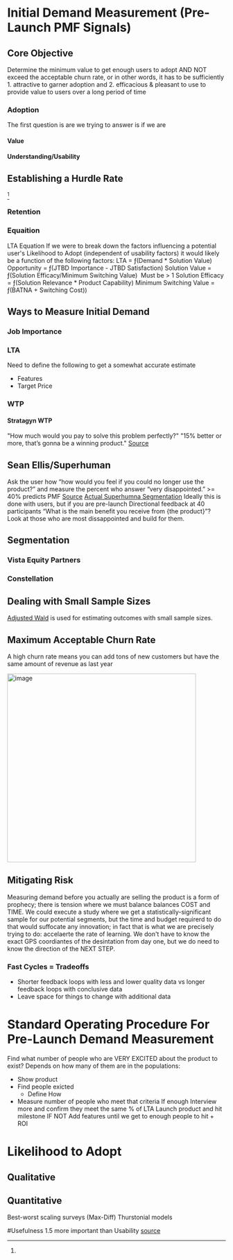 # Initial Demand Measurement (Pre-Launch PMF Signals)

## Core Objective
Determine the minimum value to get enough users to adopt AND NOT exceed the acceptable churn rate, or in other words, it has to be sufficiently 1. attractive to garner adoption and 2. efficacious & pleasant to use to provide value to users over a long period of time
### Adoption
The first question is are we trying to answer is if we are
#### Value
#### Understanding/Usability

## Establishing a Hurdle Rate
[^1]
[^1]:

### Retention

### Equaition
LTA Equation
If we were to break down the factors influencing a potential user's Likelihood to Adopt (independent of usability factors) it would likely be a function of the following factors:
LTA = ƒ(Demand * Solution Value)
Opportunity = ƒ(JTBD Importance - JTBD Satisfaction)
Solution Value = ƒ(Solution Efficacy/Minimum Switching Value)  Must be > 1
Solution Efficacy = ƒ(Solution Relevance * Product Capability)
Minimum Switching Value = ƒ(BATNA + Switching Cost))

## Ways to Measure Initial Demand 
### Job Importance
### LTA
Need to define the following to get a somewhat accurate estimate
+ Features 
+ Target Price
### WTP
#### Stratagyn WTP
"How much would you pay to solve this problem perfectly?"
"15% better or more, that’s gonna be a winning product."
[Source](https://agiledata.io/podcast/no-nonsense-agile-podcast/outcome-driven-innovation/)

## Sean Ellis/Superhuman
Ask the user how “how would you feel if you could no longer use the product?” and measure the percent who answer “very disappointed.” >= 40% predicts PMF [Source](https://review.firstround.com/how-superhuman-built-an-engine-to-find-producst-market-fit)
[Actual Superhumna Segmentation](https://coda.io/@rahulvohra/superhuman-product-market-fit-engine)
Ideally this is done with users, but if you are pre-launch
Directional feedback at 40 participants
“What is the main benefit you receive from {the product}”? Look at those who are most dissappointed and build for them.
## Segmentation
### Vista Equity Partners
### Constellation

## Dealing with Small Sample Sizes
[Adjusted Wald](https://measuringu.com/calculators/wald/) is used for estimating outcomes with small sample sizes.


## Maximum Acceptable Churn Rate
A high churn rate means you can add tons of new customers but have the same amount of revenue as last year

<img width="435" alt="image" src="https://user-images.githubusercontent.com/1085160/229171716-829a4173-9f57-4d2d-ac1f-ccbdcc4a7b52.png">

## Mitigating Risk
Measuring demand before you actually are selling the product is a form of prophecy; there is tension where we must balance balances COST and TIME. We could execute a study where we get a statistically-significant sample for our potential segments, but the time and budget requirerd to do that would suffocate any innovation; in fact that is what we are precisely trying to do: accelaerte the rate of learning. We don't have to know the exact GPS coordiantes of the desintation from day one, but we do need to know the direction of the NEXT STEP.
### Fast Cycles = Tradeoffs
+ Shorter feedback loops with less and lower quality data vs longer feedback loops with conclusive data
+ Leave space for things to change with additional data
### 


# Standard Operating Procedure For Pre-Launch Demand Measurement

Find what number of people who are VERY EXCITED about the product to exist?
Depends on how many of them are in the populations:
+ Show product
+ Find people exicted
  + Define How
+ Measure number of people who meet that criteria
If enough
Interview more and confirm they meet the same % of LTA
Launch product and hit milestone
IF NOT
Add features until we get to enough people to hit + ROI

# Likelihood to Adopt
## Qualitative
## Quantitative
Best-worst scaling surveys (Max-Diff)
Thurstonial models


#Usefulness 1.5 more important than Usability
[source](https://measuringu.com/usefulness/)
